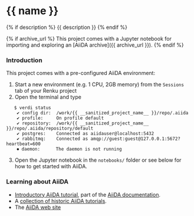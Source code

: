 # {{ name }}
{% if description %}
{{ description }}
{% endif %}

{% if archive_url %}
This project comes with a Jupyter notebook for importing and exploring an [AiiDA archive]({{ archive_url }}).
{% endif %}

### Introduction

This project comes with a pre-configured AiiDA environment:

 1. Start a new environment (e.g. 1 CPU, 2GB memory) from the `Sessions` tab of your Renku project
 2. Open the terminal and type
 ```
    $ verdi status
     ✔ config dir:  /work/{{ __sanitized_project_name__ }}/repo/.aiida
     ✔ profile:     On profile default
     ✔ repository:  /work/{{ __sanitized_project_name__ }}/repo/.aiida/repository/default
     ✔ postgres:    Connected as aiidauser@localhost:5432
     ✔ rabbitmq:    Connected as amqp://guest:guest@127.0.0.1:5672?heartbeat=600
     ⏺ daemon:      The daemon is not running
 ```
 3. Open the Jupyter notebook in the `notebooks/` folder or see below for how to get started with AiiDA.

### Learning about AiiDA

 * [Introductory AiiDA tutorial](https://aiida.readthedocs.io/projects/aiida-core/en/latest/intro/tutorial.html), part of the [AiiDA documentation](https://aiida.readthedocs.io).
 * A [collection of historic AiiDA tutorials](https://aiida-tutorials.readthedocs.io/en/latest/).
 * The [AiiDA web site](http://www.aiida.net)
